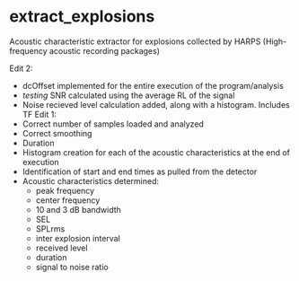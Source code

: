 # extract_explosions
Acoustic characteristic extractor for explosions collected by HARPS (High-frequency acoustic recording packages)

Edit 2:
- dcOffset implemented for the entire execution of the program/analysis
- *testing* SNR calculated using the average RL of the signal
- Noise recieved level calculation added, along with a histogram. Includes TF 
Edit 1:
- Correct number of samples loaded and analyzed
- Correct smoothing 
- Duration
- Histogram creation for each of the acoustic characteristics at the end of execution
- Identification of start and end times as pulled from the detector
- Acoustic characteristics determined:
    - peak frequency
    - center frequency
    - 10 and 3 dB bandwidth
    - SEL
    - SPLrms
    - inter explosion interval
    - received level
    - duration
    - signal to noise ratio
